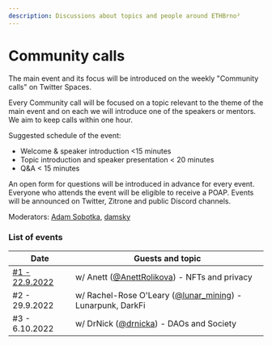 ```yaml
---
description: Discussions about topics and people around ETHBrno²
---
```


# Community calls

The main event and its focus will be introduced on the weekly "Community calls" on Twitter Spaces.  &#x20;

Every Community call will be focused on a topic relevant to the theme of the main event and on each we will introduce one of the speakers or mentors. We aim to keep calls within one hour.&#x20;

Suggested schedule of the event:

* Welcome & speaker introduction <15 minutes
* &#x20;Topic introduction and speaker presentation < 20 minutes
* Q\&A < 15 minutes

An open form for questions will be introduced in advance for every event. Everyone who attends the event will be eligible to receive a POAP. Events will be announced on Twitter, Zitrone and public Discord channels.

Moderators: [Adam Sobotka](https://twitter.com/vorcigernix), [damsky](https://twitter.com/helloitsdamsky)

### List of events

| Date                                                              | Guests and topic                                                                                 |
| ----------------------------------------------------------------- | ------------------------------------------------------------------------------------------------ |
| [#1 - 22.9.2022](https://twitter.com/i/spaces/1djGXlBkkqEGZ?s=20) | w/ Anett ([@AnettRolikova](https://twitter.com/AnettRolikova)) - NFTs and privacy                |
| #2 - 29.9.2022                                                    | w/ Rachel-Rose O'Leary ([@lunar\_mining](https://twitter.com/lunar\_mining)) - Lunarpunk, DarkFi |
| #3 - 6.10.2022                                                    | w/ DrNick ([@drnicka](https://twitter.com/drnicka)) - DAOs and Society |

&#x20; &#x20;
